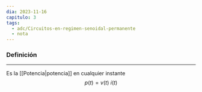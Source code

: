 ```yaml
---
dia: 2023-11-16
capitulo: 3
tags:
  - adc/Circuitos-en-regimen-senoidal-permanente
  - nota
---
```

### Definición
---
Es la [[Potencia|potencia]] en cualquier instante $$ p(t) = v(t) ~ i(t) $$